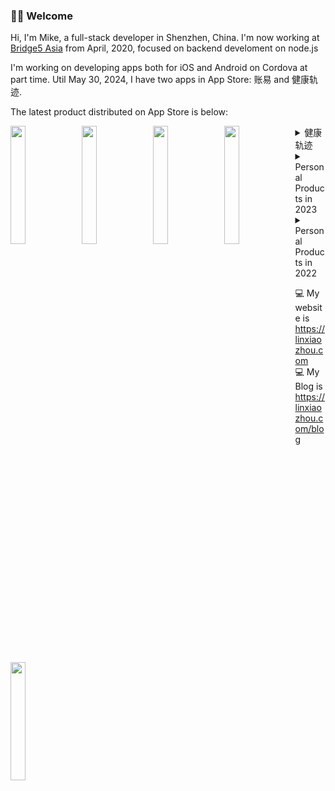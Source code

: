 ### 🎉🎉 Welcome

Hi, I'm Mike, a full-stack developer in Shenzhen, China. I'm now working at [Bridge5 Asia](https://github.com/bridge5) from April, 2020, focused on backend develoment on node.js

I'm working on developing apps both for iOS and Android on Cordova at part time. Util May 30, 2024, I have two apps in App Store: 账易 and 健康轨迹.

The latest product distributed on App Store is below:

<div>
<img align="left" width="22%" src="https://github.com/KKDestiny/KKDestiny/assets/13687360/65113ed4-eb14-4549-a112-cc4276196690">
<img align="left" width="22%" src="https://github.com/KKDestiny/KKDestiny/assets/13687360/dca7dc48-318d-46e3-a48d-5b6af5c1118f">
<img align="left" width="22%" src="https://github.com/KKDestiny/KKDestiny/assets/13687360/09b2e3d6-cd32-4ec3-bce2-2c199671d0cf">
<img align="left" width="22%" src="https://github.com/KKDestiny/KKDestiny/assets/13687360/711cd943-59b1-400c-9411-751de6c7db1b">
<img align="left" width="22%" src="https://github.com/KKDestiny/KKDestiny/assets/13687360/e95a6ec5-b774-4cca-ad2d-d28b99b2aa4c">
</div>

<details>
  <summary>健康轨迹</summary>
<img align="left" width="22%" src="https://github.com/KKDestiny/KKDestiny/assets/13687360/65113ed4-eb14-4549-a112-cc4276196690">
<img align="left" width="22%" src="https://github.com/KKDestiny/KKDestiny/assets/13687360/dca7dc48-318d-46e3-a48d-5b6af5c1118f">
<img align="left" width="22%" src="https://github.com/KKDestiny/KKDestiny/assets/13687360/09b2e3d6-cd32-4ec3-bce2-2c199671d0cf">
<img align="left" width="22%" src="https://github.com/KKDestiny/KKDestiny/assets/13687360/711cd943-59b1-400c-9411-751de6c7db1b">
<img align="left" width="22%" src="https://github.com/KKDestiny/KKDestiny/assets/13687360/784a1542-2b4b-41da-8902-0b7f7e02fff7">
<img align="left" width="22%" src="https://github.com/KKDestiny/KKDestiny/assets/13687360/fc1a3651-9ba4-4413-87bd-1510ab26c0fb">

<img align="left" width="22%" src="https://github.com/KKDestiny/KKDestiny/assets/13687360/02872dd4-645a-4628-a19d-3fd698f58c66">
<img align="left" width="22%" src="https://github.com/KKDestiny/KKDestiny/assets/13687360/21772320-ec68-490e-a431-c37964af5c7a">
<img align="left" width="22%" src="https://github.com/KKDestiny/KKDestiny/assets/13687360/b6792272-316f-4c8d-9c3b-6c2bdf0de15e">
<img align="left" width="22%" src="https://github.com/KKDestiny/KKDestiny/assets/13687360/b722ef4a-aaa5-491d-85cf-780ff69c2b08">
<img align="left" width="22%" src="https://github.com/KKDestiny/KKDestiny/assets/13687360/baff4e0f-be46-411a-b203-d3d7ac46e32f">
<img align="left" width="22%" src="https://github.com/KKDestiny/KKDestiny/assets/13687360/e95a6ec5-b774-4cca-ad2d-d28b99b2aa4c">

</details>

<details>
  <summary>Personal Products in 2023</summary>

I have some personal products developing at part time as below.

<img align="left" width="22%" src="https://github.com/KKDestiny/KKDestiny/assets/13687360/b2f933b7-0b09-4458-80b9-26ba53651f59">
<img align="left" width="22%" src="https://github.com/KKDestiny/KKDestiny/assets/13687360/6c207338-935a-4811-8fd0-ac5e8d04711e">
<img align="left" width="22%" src="https://github.com/KKDestiny/KKDestiny/assets/13687360/578d6308-1868-4d5c-a1c7-72f4c9aa5e2a">
<img width="22%" src="https://github.com/KKDestiny/KKDestiny/assets/13687360/5653304e-8229-4466-b252-df639d7757b0">


<img align="left" width="22%" src="https://github.com/KKDestiny/KKDestiny/assets/13687360/1c194ded-435d-4895-8ba5-57b69ecb101d">
<img align="left" width="22%" src="https://github.com/KKDestiny/KKDestiny/assets/13687360/f476111f-85fe-452a-83cf-e28161e48ec7">
<img align="left" width="22%" src="https://github.com/KKDestiny/KKDestiny/assets/13687360/2c551b27-490e-470b-841c-a02fdd4f96e7">
<img width="22%" src="https://github.com/KKDestiny/KKDestiny/assets/13687360/4ead71de-75b4-4bae-a09e-d36fcbf3bfa6">

</details>


<details>
  <summary>Personal Products in 2022</summary>

I believe softwares can give us lots of conveniences in work and life and save my time, that's why I developed apps or websites in needed. Last year, with my wife pregnant and then the birth of my son, I have finished some apps:

[<img align="left" width="22%" src="https://user-images.githubusercontent.com/13687360/191050645-0fdf2a23-f737-4d9e-b099-aec3412affb4.png">](https://github.com/KKDestiny/KKDestiny/blob/main/babycare.md)
[<img align="left" width="22%" src="https://user-images.githubusercontent.com/13687360/191050183-1768b177-e7ed-489c-a3e6-97fc96cfb02b.png">](https://github.com/KKDestiny/KKDestiny/blob/main/task-junkman.md)
[<img align="left" width="22%" src="https://user-images.githubusercontent.com/13687360/191051372-11c533f0-bce8-440e-a3e7-9a71c73fc3fe.png">](https://github.com/KKDestiny/KKDestiny/blob/main/lonely-island-note.md)
[<img  width="22%" src="https://user-images.githubusercontent.com/13687360/191052154-072eab1c-459a-4ff9-93d9-b963e2c10325.png">](https://github.com/KKDestiny/KKDestiny/blob/main/better-pregnancy.md)


- <img height="20" src="https://user-images.githubusercontent.com/13687360/191022438-c2ee3713-d5b0-461a-a62d-8446c1058359.png"> **Babycare(宝护)**：*A tool for newborn's parents. Can help to estimate next feeding and changing diaper of the baby*. [README](https://github.com/KKDestiny/KKDestiny/blob/main/babycare.md)
- <img height="20" src="https://user-images.githubusercontent.com/13687360/191022642-0e681131-c574-4430-a5a9-7cfae7c53df6.png"> **Task Junkman(拾者)**：*A task manager based on PDCA. A github plugin is built-in this app*. More information will be updated soon(I hope so😄).
- <img height="20" src="https://user-images.githubusercontent.com/13687360/191022568-9394e957-7cc5-43cd-824a-23e0d1882d1e.png"> **Lonely Island Note(孤岛笔记)**：*A note app based on markdown. I offer a watch board based on any article you created. Also, a onelib(my personal knowledge sharing website) plugin is built-in this app*. This app will be shared later.
- <img height="20" src="https://user-images.githubusercontent.com/13687360/191024082-32ae9ef8-9692-4a4b-a107-05a08e81a6ca.png"> **Better Pregnancy(好孕)**：*You will get many medical reports after pregnancy since you will go to hospital almost every month. So I make this app to manage all reports. Weight and blood pressure shoule be monitored strictly, so this app does*. This app will be shared later as well.

</details>


💻 My website is https://linxiaozhou.com
<br>
💻 My Blog is https://linxiaozhou.com/blog



